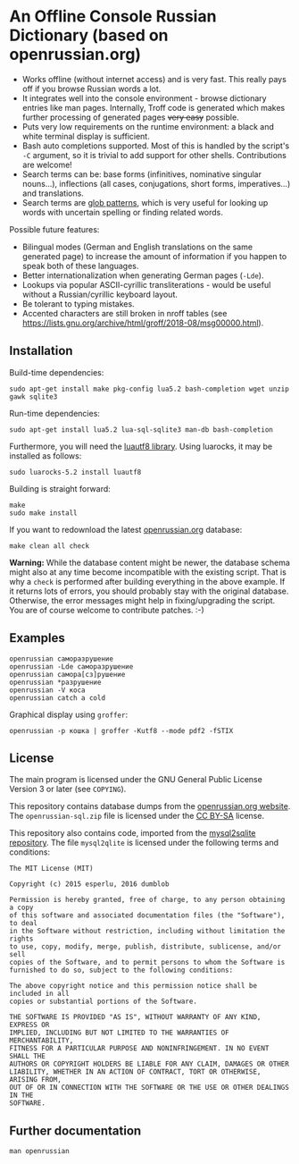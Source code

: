 # An Offline Console Russian Dictionary (based on openrussian.org)

* Works offline (without internet access) and is very fast.
  This really pays off if you browse Russian words a lot.
* It integrates well into the console environment - browse dictionary
  entries like man pages.
  Internally, Troff code is generated which makes further processing of generated
  pages ~~very easy~~ possible.
* Puts very low requirements on the runtime environment:
  a black and white terminal display is sufficient.
* Bash auto completions supported.
  Most of this is handled by the script's `-C` argument, so it
  is trivial to add support for other shells.
  Contributions are welcome!
* Search terms can be: base forms (infinitives, nominative singular nouns...),
  inflections (all cases, conjugations, short forms, imperatives...) and
  translations.
* Search terms are [glob patterns](https://en.wikipedia.org/wiki/Glob_(programming)),
  which is very useful for looking up words with uncertain spelling or finding
  related words.

Possible future features:

* Bilingual modes (German and English translations on the same generated page)
  to increase the amount of information if you happen to speak both of these languages.
* Better internationalization when generating German pages (`-Lde`).
* Lookups via popular ASCII-cyrillic transliterations - would be useful without
  a Russian/cyrillic keyboard layout.
* Be tolerant to typing mistakes.
* Accented characters are still broken in nroff tables
  (see https://lists.gnu.org/archive/html/groff/2018-08/msg00000.html).

## Installation

Build-time dependencies:

    sudo apt-get install make pkg-config lua5.2 bash-completion wget unzip gawk sqlite3

Run-time dependencies:

    sudo apt-get install lua5.2 lua-sql-sqlite3 man-db bash-completion

Furthermore, you will need the [luautf8 library](https://github.com/starwing/luautf8).
Using luarocks, it may be installed as follows:

    sudo luarocks-5.2 install luautf8

Building is straight forward:

    make
    sudo make install

If you want to redownload the latest [openrussian.org](https://en.openrussian.org/)
database:

    make clean all check

**Warning:** While the database content might be newer, the database schema
might also at any time become incompatible with the existing script.
That is why a `check` is performed after building everything in the above
example.
If it returns lots of errors, you should probably stay with the original database.
Otherwise, the error messages might help in fixing/upgrading the script.
You are of course welcome to contribute patches. :-)

## Examples

    openrussian саморазрушение
    openrussian -Lde саморазрушение
    openrussian самора[сз]рушение
    openrussian *разрушение
    openrussian -V коса
    openrussian catch a cold

Graphical display using `groffer`:

    openrussian -p кошка | groffer -Kutf8 --mode pdf2 -fSTIX

## License

The main program is licensed under the GNU General Public License Version 3 or later
(see `COPYING`).

This repository contains database dumps from the
[openrussian.org website](https://en.openrussian.org/dictionary).
The `openrussian-sql.zip` file is licensed under the [CC BY-SA](https://creativecommons.org/licenses/)
license.

This repository also contains code, imported from the
[mysql2sqlite repository](https://github.com/dumblob/mysql2sqlite.git).
The file `mysql2qlite` is licensed under the following terms and conditions:

```
The MIT License (MIT)

Copyright (c) 2015 esperlu, 2016 dumblob

Permission is hereby granted, free of charge, to any person obtaining a copy
of this software and associated documentation files (the "Software"), to deal
in the Software without restriction, including without limitation the rights
to use, copy, modify, merge, publish, distribute, sublicense, and/or sell
copies of the Software, and to permit persons to whom the Software is
furnished to do so, subject to the following conditions:

The above copyright notice and this permission notice shall be included in all
copies or substantial portions of the Software.

THE SOFTWARE IS PROVIDED "AS IS", WITHOUT WARRANTY OF ANY KIND, EXPRESS OR
IMPLIED, INCLUDING BUT NOT LIMITED TO THE WARRANTIES OF MERCHANTABILITY,
FITNESS FOR A PARTICULAR PURPOSE AND NONINFRINGEMENT. IN NO EVENT SHALL THE
AUTHORS OR COPYRIGHT HOLDERS BE LIABLE FOR ANY CLAIM, DAMAGES OR OTHER
LIABILITY, WHETHER IN AN ACTION OF CONTRACT, TORT OR OTHERWISE, ARISING FROM,
OUT OF OR IN CONNECTION WITH THE SOFTWARE OR THE USE OR OTHER DEALINGS IN THE
SOFTWARE.
```

## Further documentation

    man openrussian
